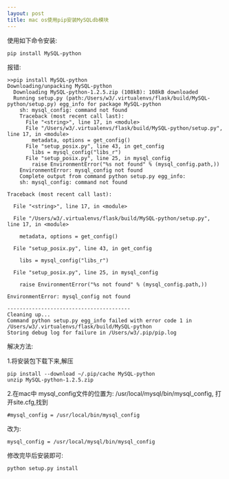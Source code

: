 ```yaml
---
layout: post
title: mac os使用pip安装MySQLdb模块
---
```



使用如下命令安装:

    pip install MySQL-python

报错:

    >>pip install MySQL-python
    Downloading/unpacking MySQL-python
      Downloading MySQL-python-1.2.5.zip (108kB): 108kB downloaded
      Running setup.py (path:/Users/w3/.virtualenvs/flask/build/MySQL-python/setup.py) egg_info for package MySQL-python
        sh: mysql_config: command not found
        Traceback (most recent call last):
          File "<string>", line 17, in <module>
          File "/Users/w3/.virtualenvs/flask/build/MySQL-python/setup.py", line 17, in <module>
            metadata, options = get_config()
          File "setup_posix.py", line 43, in get_config
            libs = mysql_config("libs_r")
          File "setup_posix.py", line 25, in mysql_config
            raise EnvironmentError("%s not found" % (mysql_config.path,))
        EnvironmentError: mysql_config not found
        Complete output from command python setup.py egg_info:
        sh: mysql_config: command not found
    
    Traceback (most recent call last):
    
      File "<string>", line 17, in <module>
    
      File "/Users/w3/.virtualenvs/flask/build/MySQL-python/setup.py", line 17, in <module>
    
        metadata, options = get_config()
    
      File "setup_posix.py", line 43, in get_config
    
        libs = mysql_config("libs_r")
    
      File "setup_posix.py", line 25, in mysql_config
    
        raise EnvironmentError("%s not found" % (mysql_config.path,))
    
    EnvironmentError: mysql_config not found
    
    ----------------------------------------
    Cleaning up...
    Command python setup.py egg_info failed with error code 1 in /Users/w3/.virtualenvs/flask/build/MySQL-python
    Storing debug log for failure in /Users/w3/.pip/pip.log 

解决方法:

1.将安装包下载下来,解压

    pip install --download ~/.pip/cache MySQL-python
    unzip MySQL-python-1.2.5.zip

2.在mac中 mysql_config文件的位置为: /usr/local/mysql/bin/mysql\_config, 打开site.cfg,找到

    #mysql_config = /usr/local/bin/mysql_config

改为:
    
    mysql_config = /usr/local/mysql/bin/mysql_config

修改完毕后安装即可:

    python setup.py install